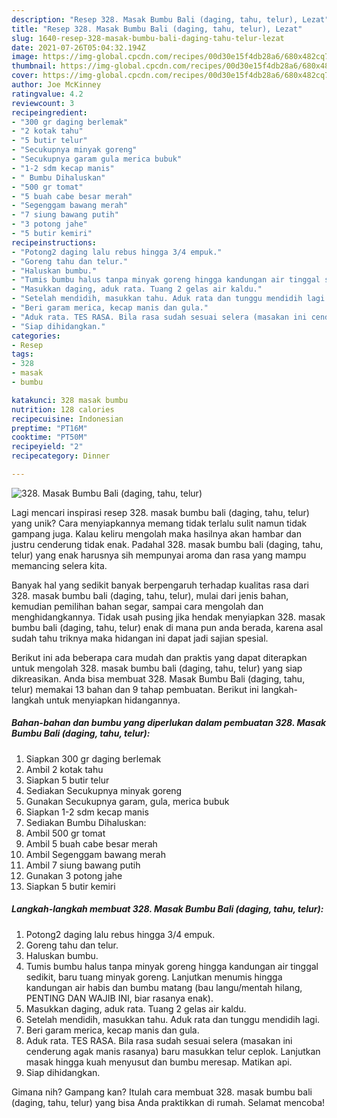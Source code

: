 ```yaml
---
description: "Resep 328. Masak Bumbu Bali (daging, tahu, telur), Lezat"
title: "Resep 328. Masak Bumbu Bali (daging, tahu, telur), Lezat"
slug: 1640-resep-328-masak-bumbu-bali-daging-tahu-telur-lezat
date: 2021-07-26T05:04:32.194Z
image: https://img-global.cpcdn.com/recipes/00d30e15f4db28a6/680x482cq70/328-masak-bumbu-bali-daging-tahu-telur-foto-resep-utama.jpg
thumbnail: https://img-global.cpcdn.com/recipes/00d30e15f4db28a6/680x482cq70/328-masak-bumbu-bali-daging-tahu-telur-foto-resep-utama.jpg
cover: https://img-global.cpcdn.com/recipes/00d30e15f4db28a6/680x482cq70/328-masak-bumbu-bali-daging-tahu-telur-foto-resep-utama.jpg
author: Joe McKinney
ratingvalue: 4.2
reviewcount: 3
recipeingredient:
- "300 gr daging berlemak"
- "2 kotak tahu"
- "5 butir telur"
- "Secukupnya minyak goreng"
- "Secukupnya garam gula merica bubuk"
- "1-2 sdm kecap manis"
- " Bumbu Dihaluskan"
- "500 gr tomat"
- "5 buah cabe besar merah"
- "Segenggam bawang merah"
- "7 siung bawang putih"
- "3 potong jahe"
- "5 butir kemiri"
recipeinstructions:
- "Potong2 daging lalu rebus hingga 3/4 empuk."
- "Goreng tahu dan telur."
- "Haluskan bumbu."
- "Tumis bumbu halus tanpa minyak goreng hingga kandungan air tinggal sedikit, baru tuang minyak goreng. Lanjutkan menumis hingga kandungan air habis dan bumbu matang (bau langu/mentah hilang, PENTING DAN WAJIB INI, biar rasanya enak)."
- "Masukkan daging, aduk rata. Tuang 2 gelas air kaldu."
- "Setelah mendidih, masukkan tahu. Aduk rata dan tunggu mendidih lagi."
- "Beri garam merica, kecap manis dan gula."
- "Aduk rata. TES RASA. Bila rasa sudah sesuai selera (masakan ini cenderung agak manis rasanya) baru masukkan telur ceplok. Lanjutkan masak hingga kuah menyusut dan bumbu meresap. Matikan api."
- "Siap dihidangkan."
categories:
- Resep
tags:
- 328
- masak
- bumbu

katakunci: 328 masak bumbu 
nutrition: 128 calories
recipecuisine: Indonesian
preptime: "PT16M"
cooktime: "PT50M"
recipeyield: "2"
recipecategory: Dinner

---
```



![328. Masak Bumbu Bali (daging, tahu, telur)](https://img-global.cpcdn.com/recipes/00d30e15f4db28a6/680x482cq70/328-masak-bumbu-bali-daging-tahu-telur-foto-resep-utama.jpg)

Lagi mencari inspirasi resep 328. masak bumbu bali (daging, tahu, telur) yang unik? Cara menyiapkannya memang tidak terlalu sulit namun tidak gampang juga. Kalau keliru mengolah maka hasilnya akan hambar dan justru cenderung tidak enak. Padahal 328. masak bumbu bali (daging, tahu, telur) yang enak harusnya sih mempunyai aroma dan rasa yang mampu memancing selera kita.

Banyak hal yang sedikit banyak berpengaruh terhadap kualitas rasa dari 328. masak bumbu bali (daging, tahu, telur), mulai dari jenis bahan, kemudian pemilihan bahan segar, sampai cara mengolah dan menghidangkannya. Tidak usah pusing jika hendak menyiapkan 328. masak bumbu bali (daging, tahu, telur) enak di mana pun anda berada, karena asal sudah tahu triknya maka hidangan ini dapat jadi sajian spesial.




Berikut ini ada beberapa cara mudah dan praktis yang dapat diterapkan untuk mengolah 328. masak bumbu bali (daging, tahu, telur) yang siap dikreasikan. Anda bisa membuat 328. Masak Bumbu Bali (daging, tahu, telur) memakai 13 bahan dan 9 tahap pembuatan. Berikut ini langkah-langkah untuk menyiapkan hidangannya.

<!--inarticleads1-->

##### Bahan-bahan dan bumbu yang diperlukan dalam pembuatan 328. Masak Bumbu Bali (daging, tahu, telur):

1. Siapkan 300 gr daging berlemak
1. Ambil 2 kotak tahu
1. Siapkan 5 butir telur
1. Sediakan Secukupnya minyak goreng
1. Gunakan Secukupnya garam, gula, merica bubuk
1. Siapkan 1-2 sdm kecap manis
1. Sediakan  Bumbu Dihaluskan:
1. Ambil 500 gr tomat
1. Ambil 5 buah cabe besar merah
1. Ambil Segenggam bawang merah
1. Ambil 7 siung bawang putih
1. Gunakan 3 potong jahe
1. Siapkan 5 butir kemiri




<!--inarticleads2-->

##### Langkah-langkah membuat 328. Masak Bumbu Bali (daging, tahu, telur):

1. Potong2 daging lalu rebus hingga 3/4 empuk.
1. Goreng tahu dan telur.
1. Haluskan bumbu.
1. Tumis bumbu halus tanpa minyak goreng hingga kandungan air tinggal sedikit, baru tuang minyak goreng. Lanjutkan menumis hingga kandungan air habis dan bumbu matang (bau langu/mentah hilang, PENTING DAN WAJIB INI, biar rasanya enak).
1. Masukkan daging, aduk rata. Tuang 2 gelas air kaldu.
1. Setelah mendidih, masukkan tahu. Aduk rata dan tunggu mendidih lagi.
1. Beri garam merica, kecap manis dan gula.
1. Aduk rata. TES RASA. Bila rasa sudah sesuai selera (masakan ini cenderung agak manis rasanya) baru masukkan telur ceplok. Lanjutkan masak hingga kuah menyusut dan bumbu meresap. Matikan api.
1. Siap dihidangkan.




Gimana nih? Gampang kan? Itulah cara membuat 328. masak bumbu bali (daging, tahu, telur) yang bisa Anda praktikkan di rumah. Selamat mencoba!
